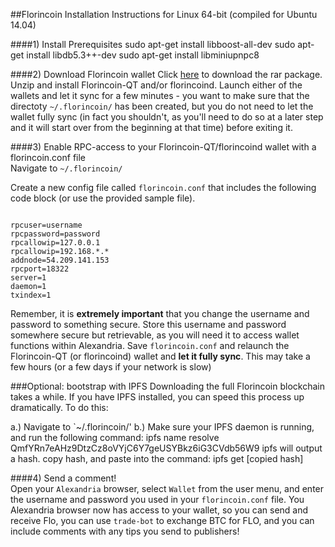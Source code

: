 ##Florincoin Installation Instructions for Linux 64-bit (compiled for Ubuntu 14.04)  


####1) Install Prerequisites
sudo apt-get install libboost-all-dev 
sudo apt-get install libdb5.3++-dev
sudo apt-get install libminiupnpc8

####2) Download Florincoin wallet
Click [here](https://slack-files.com/T0457K60S-F06B895SM-fba5b0403d) to download the rar package. Unzip and install Florincoin-QT and/or florincoind. Launch either of the wallets and let it sync for a few minutes - you want to make sure that the directoty `~/.florincoin/` has been created, but you do not need to let the wallet fully sync (in fact you shouldn't, as you'll need to do so at a later step and it will start over from the beginning at that time) before exiting it.   

####3) Enable RPC-access to your Florincoin-QT/florincoind wallet with a florincoin.conf file    
Navigate to `~/.florincoin/`  
  
Create a new config file called `florincoin.conf` that includes the following code block (or use the provided sample file).   
<pre><code>
rpcuser=username
rpcpassword=password
rpcallowip=127.0.0.1
rpcallowip=192.168.*.*
addnode=54.209.141.153
rpcport=18322
server=1
daemon=1
txindex=1</code></pre>

Remember, it is **extremely important** that you change the username and password to something secure. Store this username and password somewhere secure but retrievable, as you will need it to access wallet functions within Alexandria. Save `florincoin.conf` and relaunch the Florincoin-QT (or florincoind) wallet and **let it fully sync**. This may take a few hours (or a few days if your network is slow)   

###Optional: bootstrap with IPFS
Downloading the full Florincoin blockchain takes a while. If you have IPFS installed, you can speed this process up dramatically. To do this: 

a.) Navigate to `~/.florincoin/'
b.) Make sure your IPFS daemon is running, and run the following command: 
ipfs name resolve QmfYRn7eAHz9DtzCz8oVYjC6Y7geUSYBkz6iG3CVdb56W9
ipfs will output a hash.
copy hash, and paste into the command:
ipfs get [copied hash]


####4) Send a comment!  
Open your `Alexandria` browser, select `Wallet` from the user menu, and enter the username and password you used in your `florincoin.conf` file. You Alexandria browser now has access to your wallet, so you can send and receive Flo, you can use `trade-bot` to exchange BTC for FLO, and you can include comments with any tips you send to publishers!
